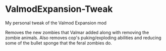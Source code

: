 # ValmodExpansion-Tweak
My personal tweak of the Valmod Expansion mod

Removes the new zombies that Valmar added along with removing the zombie animals.  Also removes cop's puking/exploding abilities and reducing some of the bullet sponge that the feral zombies do.

